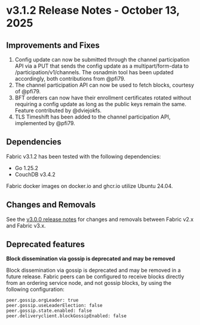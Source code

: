 v3.1.2 Release Notes - October 13, 2025
=====================================


Improvements and Fixes
----------------------

1. Config update can now be submitted through the channel participation API via a PUT that sends the config update as a multipart/form-data to /participation/v1/channels. The osnadmin tool has been updated accordingly, both contributions from @pfi79.
2. The channel participation API can now be used to fetch blocks, courtesy of @pfi79.
3. BFT orderers can now have their enrollment certificates rotated without requiring a config update as long as the public keys remain the same.  Feature contributed by @dviejokfs.
4. TLS Timeshift has been added to the channel participation API, implemented by @pfi79.

Dependencies
------------
Fabric v3.1.2 has been tested with the following dependencies:
* Go 1.25.2
* CouchDB v3.4.2

Fabric docker images on docker.io and ghcr.io utilize Ubuntu 24.04.


Changes and Removals
--------------------

See the [v3.0.0 release notes](https://github.com/hyperledger/fabric/releases/tag/v3.0.0) for changes and removals between Fabric v2.x and Fabric v3.x.


Deprecated features
-------------------

**Block dissemination via gossip is deprecated and may be removed**

Block dissemination via gossip is deprecated and may be removed in a future release.
Fabric peers can be configured to receive blocks directly from an ordering service
node, and not gossip blocks, by using the following configuration:
```
peer.gossip.orgLeader: true
peer.gossip.useLeaderElection: false
peer.gossip.state.enabled: false
peer.deliveryclient.blockGossipEnabled: false
```
